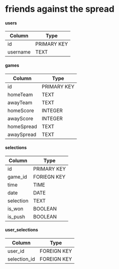# friends against the spread

#### users

| Column  | Type |
| ------------- | ------------- |
| id | PRIMARY KEY  |
| username | TEXT  |

#### games

| Column  | Type |
| ------------- | ------------- |
| id | PRIMARY KEY  |
| homeTeam | TEXT  |
| awayTeam | TEXT  |
| homeScore | INTEGER  |
| awayScore | INTEGER  |
| homeSpread | TEXT  |
| awaySpread | TEXT  |

#### selections

| Column  | Type |
| ------------- | ------------- |
| id | PRIMARY KEY  |
| game_id | FORIEGN KEY  |
| time | TIME  |
| date | DATE  |
| selection | TEXT  |
| is_won | BOOLEAN  |
| is_push | BOOLEAN  |

#### user_selections

| Column  | Type |
| ------------- | ------------- |
| user_id | FOREIGN KEY  |
| selection_id | FOREIGN KEY  |
